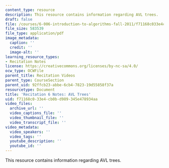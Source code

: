 ```yaml
---
content_type: resource
description: This resource contains information regarding AVL trees.
draft: false
file: /courses/6-006-introduction-to-algorithms-fall-2011/f71168c033e4cb0bd989345e478934aa_MIT6_006F11_rec06.pdf
file_size: 583539
file_type: application/pdf
image_metadata:
  caption: ''
  credit: ''
  image-alt: ''
learning_resource_types:
- Recitation Notes
license: https://creativecommons.org/licenses/by-nc-sa/4.0/
ocw_type: OCWFile
parent_title: Recitation Videos
parent_type: CourseSection
parent_uid: 92ffcb23-abbe-6cb4-7823-19d55858f37a
resourcetype: Document
title: 'Recitation 6 Notes: AVL Trees'
uid: f71168c0-33e4-cb0b-d989-345e478934aa
video_files:
  archive_url: ''
  video_captions_file: ''
  video_thumbnail_file: ''
  video_transcript_file: ''
video_metadata:
  video_speakers: ''
  video_tags: ''
  youtube_description: ''
  youtube_id: ''
---
```

This resource contains information regarding AVL trees.